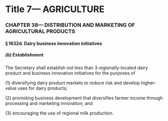 
# Title 7— AGRICULTURE
### CHAPTER 38— DISTRIBUTION AND MARKETING OF AGRICULTURAL PRODUCTS
#### § 1632d. Dairy business innovation initiatives
##### (b) Establishment

The Secretary shall establish not less than 3 regionally-located dairy product and business innovation initiatives for the purposes of

(1) diversifying dairy product markets to reduce risk and develop higher-value uses for dairy products;

(2) promoting business development that diversifies farmer income through processing and marketing innovation; and

(3) encouraging the use of regional milk production.
